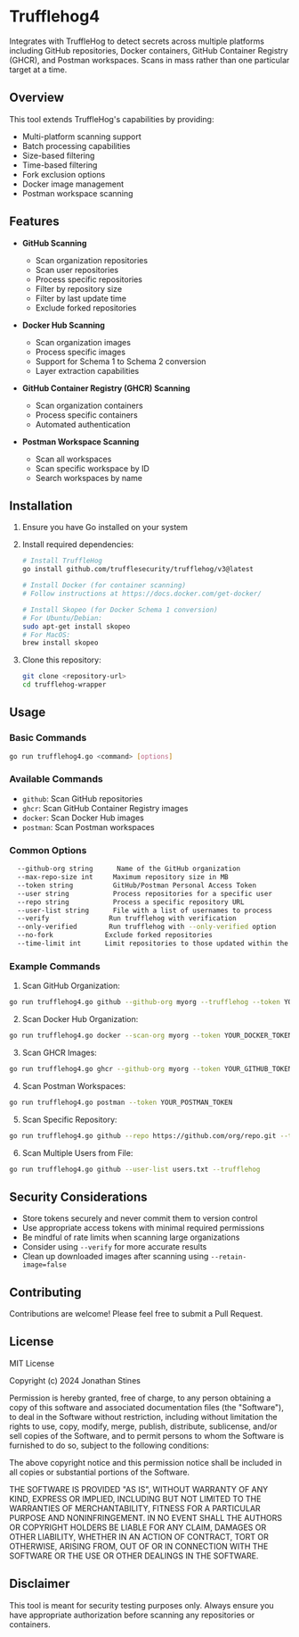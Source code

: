 # Trufflehog4

Integrates with TruffleHog to detect secrets across multiple platforms including GitHub repositories, Docker containers, GitHub Container Registry (GHCR), and Postman workspaces. Scans in mass rather than one particular target at a time. 

## Overview

This tool extends TruffleHog's capabilities by providing:

- Multi-platform scanning support
- Batch processing capabilities
- Size-based filtering
- Time-based filtering
- Fork exclusion options
- Docker image management
- Postman workspace scanning

## Features

- **GitHub Scanning**
  - Scan organization repositories
  - Scan user repositories
  - Process specific repositories
  - Filter by repository size
  - Filter by last update time
  - Exclude forked repositories

- **Docker Hub Scanning**
  - Scan organization images
  - Process specific images
  - Support for Schema 1 to Schema 2 conversion
  - Layer extraction capabilities

- **GitHub Container Registry (GHCR) Scanning**
  - Scan organization containers
  - Process specific containers
  - Automated authentication

- **Postman Workspace Scanning**
  - Scan all workspaces
  - Scan specific workspace by ID
  - Search workspaces by name

## Installation

1. Ensure you have Go installed on your system
2. Install required dependencies:
   ```bash
   # Install TruffleHog
   go install github.com/trufflesecurity/trufflehog/v3@latest

   # Install Docker (for container scanning)
   # Follow instructions at https://docs.docker.com/get-docker/

   # Install Skopeo (for Docker Schema 1 conversion)
   # For Ubuntu/Debian:
   sudo apt-get install skopeo
   # For MacOS:
   brew install skopeo
   ```

3. Clone this repository:
   ```bash
   git clone <repository-url>
   cd trufflehog-wrapper
   ```

## Usage

### Basic Commands

```bash
go run trufflehog4.go <command> [options]
```

### Available Commands

- `github`: Scan GitHub repositories
- `ghcr`: Scan GitHub Container Registry images
- `docker`: Scan Docker Hub images
- `postman`: Scan Postman workspaces

### Common Options

```bash
  --github-org string      Name of the GitHub organization
  --max-repo-size int     Maximum repository size in MB
  --token string          GitHub/Postman Personal Access Token
  --user string           Process repositories for a specific user
  --repo string           Process a specific repository URL
  --user-list string      File with a list of usernames to process
  --verify               Run trufflehog with verification
  --only-verified        Run trufflehog with --only-verified option
  --no-fork             Exclude forked repositories
  --time-limit int      Limit repositories to those updated within the last N years
```

### Example Commands

1. Scan GitHub Organization:
```bash
go run trufflehog4.go github --github-org myorg --trufflehog --token YOUR_GITHUB_TOKEN
```

2. Scan Docker Hub Organization:
```bash
go run trufflehog4.go docker --scan-org myorg --token YOUR_DOCKER_TOKEN
```

3. Scan GHCR Images:
```bash
go run trufflehog4.go ghcr --github-org myorg --token YOUR_GITHUB_TOKEN
```

4. Scan Postman Workspaces:
```bash
go run trufflehog4.go postman --token YOUR_POSTMAN_TOKEN
```

5. Scan Specific Repository:
```bash
go run trufflehog4.go github --repo https://github.com/org/repo.git --trufflehog
```

6. Scan Multiple Users from File:
```bash
go run trufflehog4.go github --user-list users.txt --trufflehog
```

## Security Considerations

- Store tokens securely and never commit them to version control
- Use appropriate access tokens with minimal required permissions
- Be mindful of rate limits when scanning large organizations
- Consider using `--verify` for more accurate results
- Clean up downloaded images after scanning using `--retain-image=false`

## Contributing

Contributions are welcome! Please feel free to submit a Pull Request.

## License

MIT License

Copyright (c) 2024 Jonathan Stines

Permission is hereby granted, free of charge, to any person obtaining a copy
of this software and associated documentation files (the "Software"), to deal
in the Software without restriction, including without limitation the rights
to use, copy, modify, merge, publish, distribute, sublicense, and/or sell
copies of the Software, and to permit persons to whom the Software is
furnished to do so, subject to the following conditions:

The above copyright notice and this permission notice shall be included in all
copies or substantial portions of the Software.

THE SOFTWARE IS PROVIDED "AS IS", WITHOUT WARRANTY OF ANY KIND, EXPRESS OR
IMPLIED, INCLUDING BUT NOT LIMITED TO THE WARRANTIES OF MERCHANTABILITY,
FITNESS FOR A PARTICULAR PURPOSE AND NONINFRINGEMENT. IN NO EVENT SHALL THE
AUTHORS OR COPYRIGHT HOLDERS BE LIABLE FOR ANY CLAIM, DAMAGES OR OTHER
LIABILITY, WHETHER IN AN ACTION OF CONTRACT, TORT OR OTHERWISE, ARISING FROM,
OUT OF OR IN CONNECTION WITH THE SOFTWARE OR THE USE OR OTHER DEALINGS IN THE
SOFTWARE.

## Disclaimer

This tool is meant for security testing purposes only. Always ensure you have appropriate authorization before scanning any repositories or containers.
